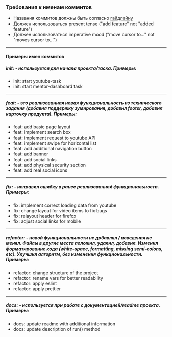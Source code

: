 ### Требования к именам коммитов

-   Названия коммитов должны быть согласно [гайдлайну](https://www.conventionalcommits.org/en/v1.0.0/)
-   Должен использоваться present tense ("add feature" not "added feature")
-   Должен использоваться imperative mood ("move cursor to..." not "moves cursor to...")

---

#### Примеры имен коммитов

##### init: - используется для начала проекта/таска. Примеры:

-   init: start youtube-task
-   init: start mentor-dashboard task

---

##### feat: - это реализованная новая функциональность из технического задания (добавил поддержку зумирования, добавил footer, добавил карточку продукта). Примеры:

-   feat: add basic page layout
-   feat: implement search box
-   feat: implement request to youtube API
-   feat: implement swipe for horizontal list
-   feat: add additional navigation button
-   feat: add banner
-   feat: add social links
-   feat: add physical security section
-   feat: add real social icons

---

##### fix: - исправил ошибку в ранее реализованной функциональности. Примеры:

-   fix: implement correct loading data from youtube
-   fix: change layout for video items to fix bugs
-   fix: relayout header for firefox
-   fix: adjust social links for mobile

---

##### refactor: - новой функциональности не добавлял / поведения не менял. Файлы в другие места положил, удалил, добавил. Изменил форматирование кода (white-space, formatting, missing semi-colons, etc). Улучшил алгоритм, без изменения функциональности. Примеры:

-   refactor: change structure of the project
-   refactor: rename vars for better readability
-   refactor: apply eslint
-   refactor: apply prettier

---

##### docs: - используется при работе с документацией/readme проекта. Примеры:

-   docs: update readme with additional information
-   docs: update description of run() method
